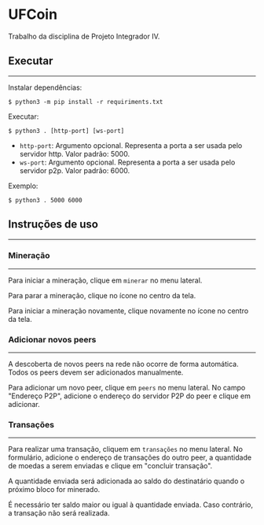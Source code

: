 # **UFCoin**

Trabalho da disciplina de Projeto Integrador IV.


## **Executar**
---

Instalar dependências:

```
$ python3 -m pip install -r requiriments.txt
```

Executar:

```
$ python3 . [http-port] [ws-port]
```

- `http-port`: Argumento opcional. Representa a porta a ser usada pelo servidor
http. Valor padrão: 5000.
- `ws-port`: Argumento opcional. Representa a porta a ser usada pelo servidor
p2p. Valor padrão: 6000.

Exemplo:

```
$ python3 . 5000 6000
```


## **Instruções de uso**
---

### **Mineração**
---

Para iniciar a mineração, clique em `minerar` no menu lateral.

Para parar a mineração, clique no ícone no centro da tela.

Para iniciar a mineração novamente, clique novamente no ícone no centro da tela.


### **Adicionar novos peers**
---

A descoberta de novos peers na rede não ocorre de forma automática. Todos os
peers devem ser adicionados manualmente.

Para adicionar um novo peer, clique em `peers` no menu lateral. No campo
"Endereço P2P", adicione o endereço do servidor P2P do peer e clique em
adicionar.


### **Transações**
---

Para realizar uma transação, cliquem em `transações` no menu lateral. No
formulário, adicione o endereço de transações do outro peer, a quantidade de
moedas a serem enviadas e clique em "concluir transação".

A quantidade enviada será adicionada ao saldo do destinatário quando o próximo
bloco for minerado.

É necessário ter saldo maior ou igual à quantidade enviada. Caso contrário, a
transação não será realizada.
